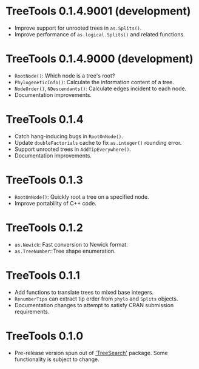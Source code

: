 # TreeTools 0.1.4.9001 (development)

- Improve support for unrooted trees in `as.Splits()`.
- Improve performance of `as.logical.Splits()` and related functions.

# TreeTools 0.1.4.9000 (development)

- `RootNode()`: Which node is a tree's root?
- `PhylogeneticInfo()`: Calculate the information content of a tree.
- `NodeOrder()`, `NDescendants()`: Calculate edges incident to each node.
- Documentation improvements.

# TreeTools 0.1.4

- Catch hang-inducing bugs in `RootOnNode()`.
- Update `doubleFactorials` cache to fix `as.integer()` rounding error.
- Support unrooted trees in `AddTipEverywhere()`.
- Documentation improvements.

# TreeTools 0.1.3

- `RootOnNode()`: Quickly root a tree on a specified node.
- Improve portability of C++ code.

# TreeTools 0.1.2
 
- `as.Newick`: Fast conversion to Newick format.
- `as.TreeNumber`: Tree shape enumeration.

# TreeTools 0.1.1
 
- Add functions to translate trees to mixed base integers.
- `RenumberTips` can extract tip order from `phylo` and `Splits` objects.
- Documentation changes to attempt to satisfy CRAN submission requirements.

# TreeTools 0.1.0

- Pre-release version spun out of ['TreeSearch'](https://ms609.github.io/TreeSearch)
  package.  Some functionality is subject to change.

